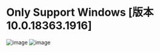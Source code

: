 # Only Support Windows [版本 10.0.18363.1916]
![image](https://user-images.githubusercontent.com/78861284/156813121-6e208ff7-7f97-4a56-b43e-338dab717b0f.png)
![image](https://user-images.githubusercontent.com/78861284/156813158-5aaf3936-d863-4be7-b90b-c19902b8fcc9.png)
